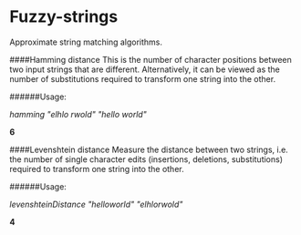 # Fuzzy-strings
Approximate string matching algorithms.

####Hamming distance
This is the number of character positions between two input strings that are different. Alternatively, it can be viewed as the number of substitutions required to transform one string into the other.

######Usage:

*hamming "elhlo rwold" "hello world"*

__6__


####Levenshtein distance
Measure the distance between two strings, i.e. the number of single character edits (insertions, deletions, substitutions) required to transform one string into the other.

######Usage:

*levenshteinDistance "helloworld" "elhlorwold"*

__4__
